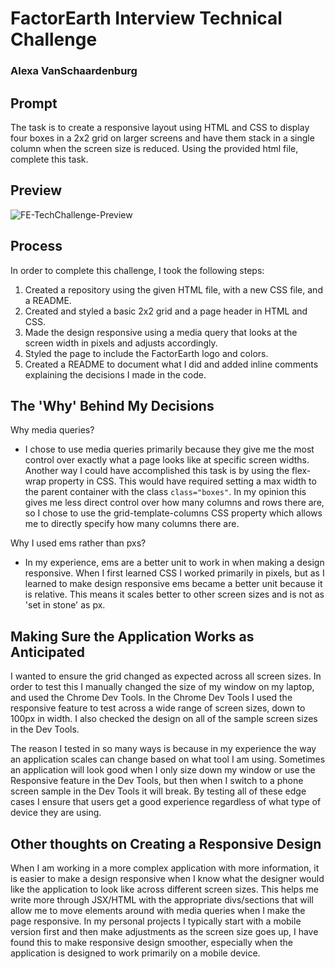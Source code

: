 # FactorEarth Interview Technical Challenge
### Alexa VanSchaardenburg

## Prompt
The task is to create a responsive layout using HTML and CSS to display four boxes in a 2x2 grid on larger screens and have them stack in a single column when the screen size is reduced. Using the provided html file, complete this task. 

## Preview 
![FE-TechChallenge-Preview](https://github.com/AlexaVanSchaardenburg/tech_challenge_factorearth/assets/125763236/3293eef3-abb0-4580-b547-a2d230d19f05)

## Process
In order to complete this challenge, I took the following steps:

1. Created a repository using the given HTML file, with a new CSS file, and a README.
2. Created and styled a basic 2x2 grid and a page header in HTML and CSS.
3. Made the design responsive using a media query that looks at the screen width in pixels and adjusts accordingly.
4. Styled the page to include the FactorEarth logo and colors.
5. Created a README to document what I did and added inline comments explaining the decisions I made in the code.

## The 'Why' Behind My Decisions
Why media queries?
- I chose to use media queries primarily because they give me the most control over exactly what a page looks like at specific screen widths. Another way I could have accomplished this task is by using the flex-wrap property in CSS. This would have required setting a max width to the parent container with the class `class="boxes"`. In my opinion this gives me less direct control over how many columns and rows there are, so I chose to use the grid-template-columns CSS property which allows me to directly specify how many columns there are. 
  
Why I used ems rather than pxs?
- In my experience, ems are a better unit to work in when making a design responsive. When I first learned CSS I worked primarily in pixels, but as I learned to  make design responsive ems became a better unit because it is relative. This means it scales better to other screen sizes and is not as 'set in stone' as px.

## Making Sure the Application Works as Anticipated
I wanted to ensure the grid changed as expected across all screen sizes. In order to test this I manually changed the size of my window on my laptop, and used the Chrome Dev Tools. In the Chrome Dev Tools I used the responsive feature to test across a wide range of screen sizes, down to 100px in width. I also checked the design on all of the sample screen sizes in the Dev Tools. 

The reason I tested in so many ways is because in my experience the way an application scales can change based on what tool I am using. Sometimes an application will look good when I only size down my window or use the Responsive feature in the Dev Tools, but then when I switch to a phone screen sample in the Dev Tools it will break. By testing all of these edge cases I ensure that users get a good experience regardless of what type of device they are using. 

## Other thoughts on Creating a Responsive Design
When I am working in a more complex application with more information, it is easier to make a design responsive when I know what the designer would like the application to look like across different screen sizes. This helps me write more through JSX/HTML with the appropriate divs/sections that will allow me to move elements around with media queries when I make the page responsive. In my personal projects I typically start with a mobile version first and then make adjustments as the screen size goes up, I have found this to make responsive design smoother, especially when the application is designed to work primarily on a mobile device. 
